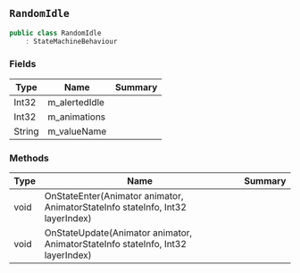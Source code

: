 ## `RandomIdle`

```csharp
public class RandomIdle
    : StateMachineBehaviour

```

### Fields

| Type | Name | Summary | 
| --- | --- | --- | 
| Int32 | m_alertedIdle |  | 
| Int32 | m_animations |  | 
| String | m_valueName |  | 


### Methods

| Type | Name | Summary | 
| --- | --- | --- | 
| void | OnStateEnter(Animator animator, AnimatorStateInfo stateInfo, Int32 layerIndex) |  | 
| void | OnStateUpdate(Animator animator, AnimatorStateInfo stateInfo, Int32 layerIndex) |  | 



